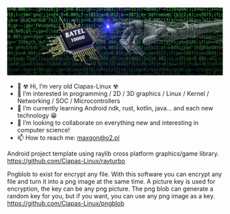 ![...](https://github.com/Ciapas-Linux/assets/blob/main/Web/byteheader1.jpg)

- 👋 ☢ Hi, I’m very old Ciapas-Linux ☢
- 👀 I’m interested in programming / 2D / 3D graphics / Linux / Kernel / Networking / SOC / Microcontrollers
- 🌱 I’m currently learning Android ndk, rust, kotlin, java... and each new technology 😁
- 💞️ I’m looking to collaborate on everything new and interesting in computer science! 
- 📫 How to reach me: maxgon@o2.pl 

Android project template using raylib cross platform graphics/game library.
https://github.com/Ciapas-Linux/rayturbo


Pngblob to exist for encrypt any file.
With this software you can encrypt any file and turn it into a png image at the same time. A picture key is used for encryption, the key can be any png picture. The png blob can generate a random key for you, but if you want, you can use any png image as a key. 
https://github.com/Ciapas-Linux/pngblob
